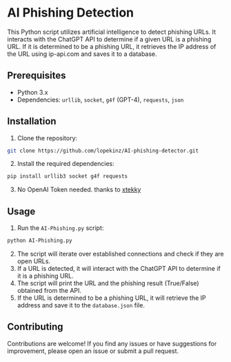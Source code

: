 # AI Phishing Detection

This Python script utilizes artificial intelligence to detect phishing URLs. It interacts with the ChatGPT API to determine if a given URL is a phishing URL. If it is determined to be a phishing URL, it retrieves the IP address of the URL using ip-api.com and saves it to a database.

## Prerequisites

- Python 3.x
- Dependencies: `urllib`, `socket`, `g4f` (GPT-4), `requests`, `json`

## Installation

1. Clone the repository:

```bash
git clone https://github.com/lopekinz/AI-phishing-detector.git
```

2. Install the required dependencies:

```bash
pip install urllib3 socket g4f requests
```

3. No OpenAI Token needed. thanks to [xtekky](https://github.com/xtekky/gpt4free)

## Usage

1. Run the `AI-Phishing.py` script:

```bash
python AI-Phishing.py
```

2. The script will iterate over established connections and check if they are open URLs.
3. If a URL is detected, it will interact with the ChatGPT API to determine if it is a phishing URL.
4. The script will print the URL and the phishing result (True/False) obtained from the API.
5. If the URL is determined to be a phishing URL, it will retrieve the IP address and save it to the `database.json` file.

## Contributing

Contributions are welcome! If you find any issues or have suggestions for improvement, please open an issue or submit a pull request.

